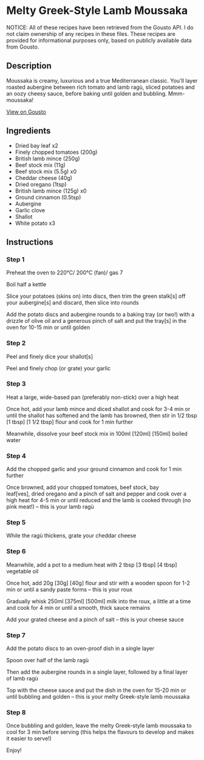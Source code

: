 # Melty Greek-Style Lamb Moussaka

NOTICE: All of these recipes have been retrieved from the Gousto API. I do not claim ownership of any recipes in these files. These recipes are provided for informational purposes only, based on publicly available data from Gousto.

## Description

Moussaka is creamy, luxurious and a true Mediterranean classic. You'll layer roasted aubergine between rich tomato and lamb ragù, sliced potatoes and an oozy cheesy sauce, before baking until golden and bubbling. Mmm-moussaka!

[View on Gousto](https://www.gousto.co.uk/recipes/cookbook/melty-greek-lamb-moussaka)

## Ingredients

- Dried bay leaf x2
- Finely chopped tomatoes (200g)
- British lamb mince (250g)
- Beef stock mix (11g)
- Beef stock mix (5.5g) x0
- Cheddar cheese (40g)
- Dried oregano (1tsp)
- British lamb mince (125g) x0
- Ground cinnamon (0.5tsp)
- Aubergine
- Garlic clove
- Shallot
- White potato x3

## Instructions


### Step 1

Preheat the oven to 220°C/ 200°C (fan)/ gas 7

Boil half a kettle

Slice your potatoes (skins on) into discs, then trim the green stalk[s] off your aubergine[s] and discard, then slice into rounds

Add the potato discs and aubergine rounds to a baking tray (or two!) with a drizzle of olive oil and a generous pinch of salt and put the tray[s] in the oven for 10-15 min or until golden


### Step 2

Peel and finely dice your shallot[s]

Peel and finely chop (or grate) your garlic


### Step 3

Heat a large, wide-based pan (preferably non-stick) over a high heat

Once hot, add your lamb mince and diced shallot and cook for 3-4 min or until the shallot has softened and the lamb has browned, then stir in 1/2 tbsp <span class="text-purple">[1 tbsp]</span> <span class="text-danger">[1 1/2 tbsp]</span> flour and cook for 1 min further

Meanwhile, dissolve your beef stock mix in 100ml<span class="text-purple"> [120ml] </span><span class="text-danger">[150ml]</span> boiled water


### Step 4

Add the chopped garlic and your ground cinnamon and cook for 1 min further

Once browned, add your chopped tomatoes, beef stock, bay leaf[ves], dried oregano and a pinch of salt and pepper and cook over a high heat for 4-5 min or until reduced and the lamb is cooked through (no pink meat!) – this is your lamb ragù


### Step 5

While the ragù thickens, grate your cheddar cheese


### Step 6

Meanwhile, add a pot to a medium heat with 2 tbsp <span class="text-purple">[3 tbsp]</span> <span class="text-danger">[4 tbsp]</span> vegetable oil

Once hot, add 20g <span class="text-purple">[30g]</span> <span class="text-danger">[40g]</span> flour and stir with a wooden spoon for 1-2 min or until a sandy paste forms – this is your roux

Gradually whisk 250ml <span class="text-purple">[375ml]<span class="text-danger"> </span>[500ml]</span> milk into the roux, a little at a time and cook for 4 min or until a smooth, thick sauce remains

Add your grated cheese and a pinch of salt – this is your cheese sauce


### Step 7

Add the potato discs to an oven-proof dish in a single layer

Spoon over half of the lamb ragù

Then add the aubergine rounds in a single layer, followed by a final layer of lamb ragù

Top with the cheese sauce and put the dish in the oven for 15-20 min or until bubbling and golden – this is your melty Greek-style lamb moussaka

### Step 8

Once bubbling and golden, leave the melty Greek-style lamb moussaka to cool for 3 min before serving (this helps the flavours to develop and makes it easier to serve!)

Enjoy!

